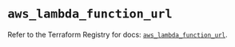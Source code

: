 # `aws_lambda_function_url`

Refer to the Terraform Registry for docs: [`aws_lambda_function_url`](https://registry.terraform.io/providers/hashicorp/aws/6.14.0/docs/resources/lambda_function_url).
